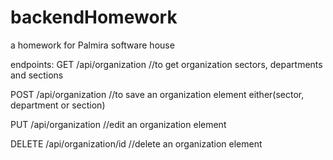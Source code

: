 # backendHomework
a homework for Palmira software house

endpoints:
GET /api/organization //to get organization sectors, departments and sections

POST /api/organization //to save an organization element either(sector, department or section)

PUT /api/organization //edit an organization element

DELETE /api/organization/id //delete an organization element
